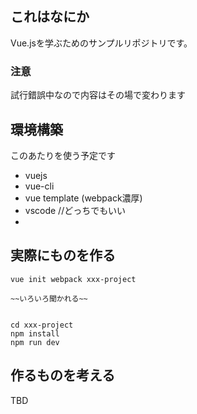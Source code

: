 ## これはなにか

Vue.jsを学ぶためのサンプルリポジトリです。

### 注意
試行錯誤中なので内容はその場で変わります



## 環境構築

このあたりを使う予定です
- vuejs
- vue-cli
- vue template (webpack濃厚)
- vscode //どっちでもいい
- 

## 実際にものを作る

```
vue init webpack xxx-project

~~いろいろ聞かれる~~


cd xxx-project
npm install
npm run dev
```


## 作るものを考える

TBD
